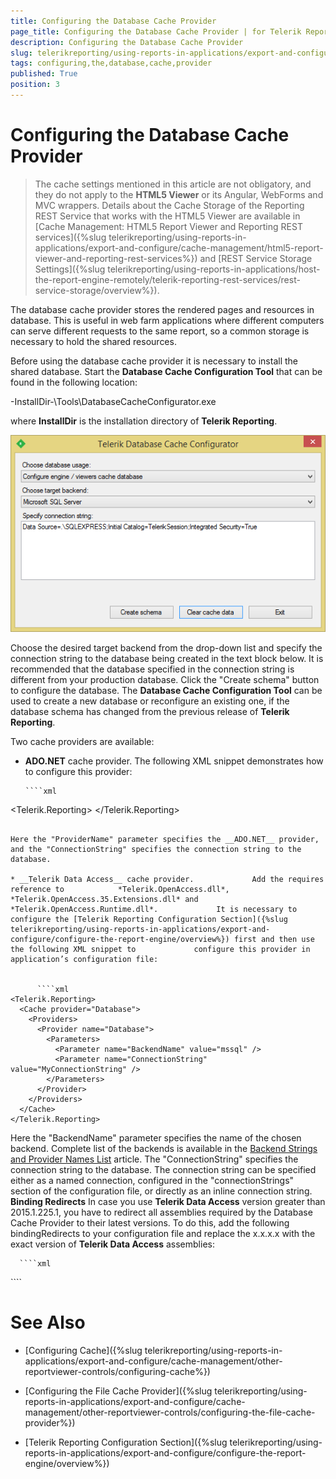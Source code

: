 ```yaml
---
title: Configuring the Database Cache Provider
page_title: Configuring the Database Cache Provider | for Telerik Reporting Documentation
description: Configuring the Database Cache Provider
slug: telerikreporting/using-reports-in-applications/export-and-configure/cache-management/other-reportviewer-controls/configuring-the-database-cache-provider
tags: configuring,the,database,cache,provider
published: True
position: 3
---
```


# Configuring the Database Cache Provider



> The cache settings mentioned in this article are not obligatory, and they do not apply to the            __HTML5 Viewer__ or its Angular, WebForms and MVC wrappers. Details about the Cache Storage of the Reporting REST           Service that works with the HTML5 Viewer are available in           [Cache Management: HTML5 Report Viewer and Reporting REST services]({%slug telerikreporting/using-reports-in-applications/export-and-configure/cache-management/html5-report-viewer-and-reporting-rest-services%})           and [REST Service Storage Settings]({%slug telerikreporting/using-reports-in-applications/host-the-report-engine-remotely/telerik-reporting-rest-services/rest-service-storage/overview%}).         

The database cache provider stores the rendered pages and resources in database. This is useful in web farm         applications where different computers can serve different requests to the same report, so a common storage is necessary to hold         the shared resources.       

Before using the database cache provider it is necessary to install the shared database. Start the __Database Cache Configuration Tool__ that can be found in the following location:       

-InstallDir-\Tools\DatabaseCacheConfigurator.exe

where __InstallDir__ is the installation directory of __Telerik Reporting__.         

  ![](images/SessionState/sessionmanagement3.png)

Choose the desired target backend from the drop-down list and specify the connection string to the database being created in the text         block below. It is recommended that the database specified in the connection string is different from your production database. Click the         "Create schema" button to configure the database. The __Database Cache Configuration Tool__ can be used to create a new database         or reconfigure an existing one, if the database schema has changed from the previous release of __Telerik Reporting__.       

Two cache providers are available:

* __ADO.NET__ cache provider.             The following XML snippet demonstrates how to configure this provider:           

    
      ````xml
<Telerik.Reporting>
  <Cache provider="ADO.NET">
    <Providers>
      <Provider name="ADO.NET">
        <Parameters>
          <Parameter name="ProviderName" value="System.Data.SqlClient" />
          <Parameter name="ConnectionString" value="MyConnectionString" />
        </Parameters>
      </Provider>
    </Providers>
  </Cache>
</Telerik.Reporting>
````

Here the "ProviderName" parameter specifies the __ADO.NET__ provider, and the "ConnectionString" specifies the connection string to the database.           

* __Telerik Data Access__ cache provider.             Add the requires reference to            *Telerik.OpenAccess.dll*,            *Telerik.OpenAccess.35.Extensions.dll* and            *Telerik.OpenAccess.Runtime.dll*.             It is necessary to configure the [Telerik Reporting Configuration Section]({%slug telerikreporting/using-reports-in-applications/export-and-configure/configure-the-report-engine/overview%}) first and then use the following XML snippet to             configure this provider in application’s configuration file:           

    
      ````xml
<Telerik.Reporting>
  <Cache provider="Database">
    <Providers>
      <Provider name="Database">
        <Parameters>
          <Parameter name="BackendName" value="mssql" />
          <Parameter name="ConnectionString" value="MyConnectionString" />
        </Parameters>
      </Provider>
    </Providers>
  </Cache>
</Telerik.Reporting>
````

Here the "BackendName" parameter specifies the name of the chosen backend. Complete list of the backends is available in the              [Backend Strings and Provider Names List](http://docs.telerik.com/data-access/developers-guide/database-specifics/database-specifics-backend-strings-provider-names-list)  article. The "ConnectionString" specifies the connection string to the database.             The connection string can be specified either as a named connection, configured in the "connectionStrings" section of the configuration file, or directly             as an inline connection string.           __Binding Redirects__ In case you use __Telerik Data Access__ version greater than 2015.1.225.1, you have to redirect all assemblies required by the Database Cache Provider to their             latest versions. To do this, add the following bindingRedirects to your configuration file and replace the x.x.x.x with the exact version of __Telerik Data Access__ assemblies:           

    
      ````xml
<?xml version="1.0" encoding="utf-8" ?>
<configuration>
  <runtime>
    <assemblyBinding xmlns="urn:schemas-microsoft-com:asm.v1">
      <dependentAssembly>
        <assemblyIdentity name="Telerik.OpenAccess" culture="neutral" publicKeyToken="7ce17eeaf1d59342"/>
        <bindingRedirect oldVersion="0.0.0.0-65535.65535.65535.65535" newVersion="x.x.x.x"/>
      </dependentAssembly>
      <dependentAssembly>
        <assemblyIdentity name="Telerik.OpenAccess.35.Extensions" culture="neutral" publicKeyToken="7ce17eeaf1d59342"/>
        <bindingRedirect oldVersion="0.0.0.0-65535.65535.65535.65535" newVersion="x.x.x.x"/>
      </dependentAssembly>
      <dependentAssembly>
        <assemblyIdentity name="Telerik.OpenAccess.Runtime" culture="neutral" publicKeyToken="7ce17eeaf1d59342"/>
        <bindingRedirect oldVersion="0.0.0.0-65535.65535.65535.65535" newVersion="x.x.x.x"/>
      </dependentAssembly>
    </assemblyBinding>
  </runtime>
</configuration>
````

# See Also

 

* [Configuring Cache]({%slug telerikreporting/using-reports-in-applications/export-and-configure/cache-management/other-reportviewer-controls/configuring-cache%})

 

* [Configuring the File Cache Provider]({%slug telerikreporting/using-reports-in-applications/export-and-configure/cache-management/other-reportviewer-controls/configuring-the-file-cache-provider%})

 

* [Telerik Reporting Configuration Section]({%slug telerikreporting/using-reports-in-applications/export-and-configure/configure-the-report-engine/overview%})

